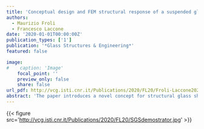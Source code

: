 ```yaml
---
title: 'Conceptual design and FEM structural response of a suspended glass sphere made of reinforced curved polygonal panels'
authors:
  - Maurizio Froli
  - Francesco Laccone
date: '2020-01-01T00:00:00Z'
publication_types: ['1']
publication: '*Glass Structures & Engineering*'
featured: false

image:
#    caption: 'Image'
    focal_point: ''
    preview_only: false
    share: false
url_pdf: http://vcg.isti.cnr.it/Publications/2020/FL20/Froli-Laccone2020_Article_ConceptualDesignAndFEMStructur_compressed.pdf
abstract: 'The paper introduces a novel concept for structural glass shells that is based on the mechanical coupling of double curved heat-bent glass panels and a wire frame mesh, which constitutes a grid of unbonded edge-reinforcement. Additionally, this grid has the purpose of providing redundancy. The panels have load-bearing function, they are clamped at the vertices and dry-assembled. The main novelty lies in the use of polygonal curved panelswith a nodal force transfer mechanism. This concept has been validated on an illustrative design case of a 6 m-diameter suspended glass sphere, in which regular pentagonal and hexagonal spherical panels are employed. The good strength and stiffness achieved for this structure is demonstrated by means of local and global FE models. Another fundamental feature of the concept is that the reinforcement grid provides residual strength in the extreme scenarios in which all panels are completely failed. A quantitative measure of redundancy is obtained by comparing this scenario with the ULS.'
---
```

{{< figure src='http://vcg.isti.cnr.it/Publications/2020/FL20/SGSdemostrator.jpg' >}}
